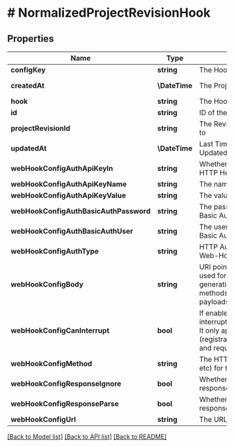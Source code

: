 # # NormalizedProjectRevisionHook

## Properties

Name | Type | Description | Notes
------------ | ------------- | ------------- | -------------
**configKey** | **string** | The Hooks Config Key |
**createdAt** | **\DateTime** | The Project&#39;s Revision Creation Date | [optional] [readonly]
**hook** | **string** | The Hook Type |
**id** | **string** | ID of the entry | [optional]
**projectRevisionId** | **string** | The Revision&#39;s ID this schema belongs to | [optional]
**updatedAt** | **\DateTime** | Last Time Project&#39;s Revision was Updated | [optional] [readonly]
**webHookConfigAuthApiKeyIn** | **string** | Whether to send the API Key in the HTTP Header or as a HTTP Cookie | [optional]
**webHookConfigAuthApiKeyName** | **string** | The name of the api key | [optional]
**webHookConfigAuthApiKeyValue** | **string** | The value of the api key | [optional]
**webHookConfigAuthBasicAuthPassword** | **string** | The password to be sent in the HTTP Basic Auth Header | [optional]
**webHookConfigAuthBasicAuthUser** | **string** | The username to be sent in the HTTP Basic Auth Header | [optional]
**webHookConfigAuthType** | **string** | HTTP Auth Method to use for the Web-Hook | [optional]
**webHookConfigBody** | **string** | URI pointing to the JsonNet template used for Web-Hook payload generation. Only used for those HTTP methods, which support HTTP body payloads. | [optional]
**webHookConfigCanInterrupt** | **bool** | If enabled allows the web hook to interrupt / abort the self-service flow. It only applies to certain flows (registration/verification/login/settings) and requires a valid response format. | [optional]
**webHookConfigMethod** | **string** | The HTTP method to use (GET, POST, etc) for the Web-Hook | [optional]
**webHookConfigResponseIgnore** | **bool** | Whether to ignore the Web Hook response | [optional]
**webHookConfigResponseParse** | **bool** | Whether to parse the Web Hook response | [optional]
**webHookConfigUrl** | **string** | The URL the Web-Hook should call | [optional]

[[Back to Model list]](../../README.md#models) [[Back to API list]](../../README.md#endpoints) [[Back to README]](../../README.md)
